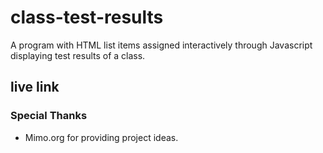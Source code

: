 # class-test-results
A program with HTML list items assigned interactively through Javascript displaying test results of a class.

## live link

### Special Thanks 
* Mimo.org for providing project ideas.
